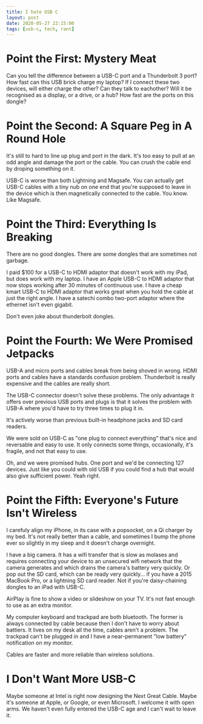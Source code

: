 ```yaml
---
title: I hate USB C
layout: post
date: 2020-05-27 22:15:00
tags: [usb-c, tech, rant]
---
```


# Point the First: Mystery Meat

Can you tell the difference between a USB-C port and a Thunderbolt 3 port? How fast can this USB brick charge my laptop? If I connect these two devices, will either charge the other? Can they talk to eachother? Will it be recognised as a display, or a drive, or a hub? How fast are the ports on this dongle?

# Point the Second: A Square Peg in A Round Hole

It's still to hard to line up plug and port in the dark. It's too easy to pull at an odd angle and damage the port or the cable. You can crush the cable end by droping something on it.

USB-C is worse than both Lightning and Magsafe. You can actually get USB-C cables with a tiny nub on one end that you're supposed to leave in the device which is then magnetically connected to the cable. You know. Like Magsafe.

# Point the Third: Everything Is Breaking

There are no good dongles. There are some dongles that are sometimes not garbage. 

I paid $100 for a USB-C to HDMI adaptor that doesn't work with my iPad, but does work with my laptop. I have an Apple USB-C to HDMI adaptor that now stops working after 30 minutes of continuous use. I have a cheap kmart USB-C to HDMI adaptor that works great when you hold the cable at just the right angle. I have a satechi combo two-port adaptor where the ethernet isn't even gigabit.

Don't even joke about thunderbolt dongles.

# Point the Fourth: We Were Promised Jetpacks

USB-A and micro ports and cables break from being shoved in wrong. HDMI ports and cables have a standards confusion problem. Thunderbolt is really expensive and the cables are really short. 

The USB-C connector doesn't solve these problems. The only advantage it offers over previous USB ports and plugs is that it solves the problem with USB-A where you'd have to try three times to plug it in.

It's actively worse than previous built-in headphone jacks and SD card readers.

We were sold on USB-C as "one plug to connect everything" that's nice and reversable and easy to use. It only connects some things, occasionally, it's fragile, and not that easy to use.

Oh, and we were promised hubs. One port and we'd be connecting 127 devices. Just like you could with old USB if you could find a hub that would also give sufficient power. Yeah right.

# Point the Fifth: Everyone's Future Isn't Wireless

I carefuly align my iPhone, in its case with a popsocket, on a Qi charger by my bed. It's not really better than a cable, and sometimes I bump the phone ever so slightly in my sleep and it doesn't charge overnight.

I have a big camera. It has a wifi transfer that is slow as molases and requires connecting your device to an unsecured wifi network that the camera generates and which drains the camera's battery very quickly. Or pop out the SD card, which can be ready very quickly... if you have a 2015 MacBook Pro, or a lightning SD card reader. Not if you're daisy-chaining dongles to an iPad with USB-C.

AirPlay is fine to show a video or slideshow on your TV. It's not fast enough to use as an extra monitor.

My computer keyboard and trackpad are both bluetooth. The former is always connected by cable because then I don't have to worry about battiers. It lives on my desk all the time, cables aren't a problem. The trackpad can't be plugged in and I have a near-permanent "low battery" notification on my monitor.

Cables are faster and more reliable than wireless solutions.

# I Don't Want More USB-C

Maybe someone at Intel is right now designing the Next Great Cable. Maybe it's someone at Apple, or Google, or even Microsoft. I welcome it with open arms. We haven't even fully entered the USB-C age and I can't wait to leave it.

